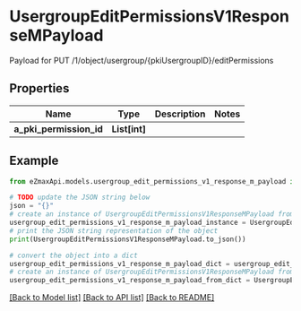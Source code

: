 # UsergroupEditPermissionsV1ResponseMPayload

Payload for PUT /1/object/usergroup/{pkiUsergroupID}/editPermissions

## Properties

Name | Type | Description | Notes
------------ | ------------- | ------------- | -------------
**a_pki_permission_id** | **List[int]** |  | 

## Example

```python
from eZmaxApi.models.usergroup_edit_permissions_v1_response_m_payload import UsergroupEditPermissionsV1ResponseMPayload

# TODO update the JSON string below
json = "{}"
# create an instance of UsergroupEditPermissionsV1ResponseMPayload from a JSON string
usergroup_edit_permissions_v1_response_m_payload_instance = UsergroupEditPermissionsV1ResponseMPayload.from_json(json)
# print the JSON string representation of the object
print(UsergroupEditPermissionsV1ResponseMPayload.to_json())

# convert the object into a dict
usergroup_edit_permissions_v1_response_m_payload_dict = usergroup_edit_permissions_v1_response_m_payload_instance.to_dict()
# create an instance of UsergroupEditPermissionsV1ResponseMPayload from a dict
usergroup_edit_permissions_v1_response_m_payload_from_dict = UsergroupEditPermissionsV1ResponseMPayload.from_dict(usergroup_edit_permissions_v1_response_m_payload_dict)
```
[[Back to Model list]](../README.md#documentation-for-models) [[Back to API list]](../README.md#documentation-for-api-endpoints) [[Back to README]](../README.md)



